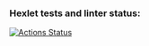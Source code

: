 ### Hexlet tests and linter status:
[![Actions Status](https://github.com/Nalekseev-12/devops-for-programmers-project-74/workflows/push/badge.svg)](https://github.com/Nalekseev-12/devops-for-programmers-project-74/actions)